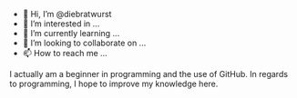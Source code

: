 - 👋 Hi, I’m @diebratwurst
- 👀 I’m interested in ...
- 🌱 I’m currently learning ...
- 💞️ I’m looking to collaborate on ...
- 📫 How to reach me ...

I actually am a beginner in programming and the use of GitHub.
In regards to programming, I hope to improve my knowledge here.

<!---
diebratwurst/diebratwurst is a ✨ special ✨ repository because its `README.md` (this file) appears on your GitHub profile.
You can click the Preview link to take a look at your changes.
--->

